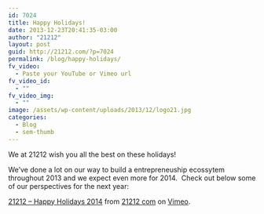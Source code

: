 ```yaml
---
id: 7024
title: Happy Holidays!
date: 2013-12-23T20:41:35-03:00
author: "21212"
layout: post
guid: http://21212.com/?p=7024
permalink: /blog/happy-holidays/
fv_video:
  - Paste your YouTube or Vimeo url
fv_video_id:
  - ""
fv_video_img:
  - ""
image: /assets/wp-content/uploads/2013/12/logo21.jpg
categories:
  - Blog
  - sem-thumb
---
```

We at 21212 wish you all the best on these holidays!

We&#8217;ve done a lot on our way to build a entrepreneuship ecossytem throughout 2013 and we expect even more for 2014.  Check out below some of our perspectives for the next year:



[21212 &#8211; Happy Holidays 2014](http://vimeo.com/82571630) from [21212 com](http://vimeo.com/by21212com) on [Vimeo](https://vimeo.com).

&nbsp;